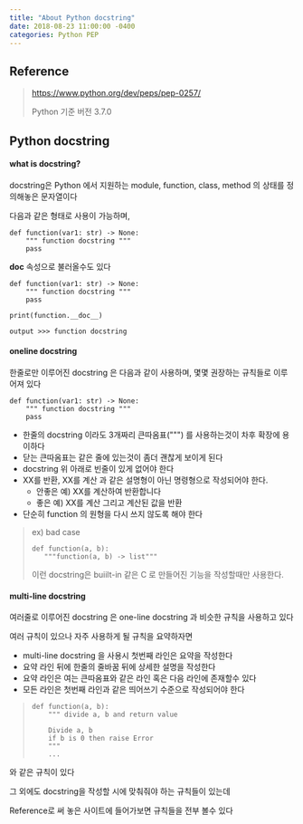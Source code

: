 ```yaml
---
title: "About Python docstring"
date: 2018-08-23 11:00:00 -0400
categories: Python PEP
---
```


## Reference
> https://www.python.org/dev/peps/pep-0257/
>
> Python 기준 버전 3.7.0

## Python docstring

#### what is docstring?
docstring은 Python 에서 지원하는 module, function, class, method 의 상태를 정의해놓은 문자열이다

다음과 같은 형태로 사용이 가능하며,

```python3
def function(var1: str) -> None:
    """ function docstring """
    pass
```

__doc__ 속성으로 불러올수도 있다

```python3
def function(var1: str) -> None:
    """ function docstring """
    pass
    
print(function.__doc__)

output >>> function docstring
```

#### oneline docstring
한줄로만 이루어진 docstring 은 다음과 같이 사용하며, 몇몇 권장하는 규칙들로 이루어져 있다

```python3
def function(var1: str) -> None:
    """ function docstring """
    pass
```

- 한줄의 docstring 이라도 3개짜리 큰따옴표(""") 를 사용하는것이 차후 확장에 용이하다
- 닫는 큰따옴표는 같은 줄에 있는것이 좀더 괜찮게 보이게 된다
- docstring 위 아래로 빈줄이 있게 없어야 한다
- XX를 반환, XX를 계산 과 같은 설명형이 아닌 명령형으로 작성되어야 한다.
  - 안좋은 예) XX를 계산하여 반환합니다
  - 좋은 예) XX를 계산 그리고 계산된 값을 반환
- 단순히 function 의 원형을 다시 쓰지 않도록 해야 한다

>ex) bad case
>```
>def function(a, b):
>    """function(a, b) -> list"""
>```
> 이런 docstring은 buiilt-in 같은 C 로 만들어진 기능을 작성할때만 사용한다.

#### multi-line docstring
여러줄로 이루어진 docstring 은 one-line docstring 과 비슷한 규칙을 사용하고 있다

여러 규칙이 있으나 자주 사용하게 될 규칙을 요약하자면
- multi-line docstring 을 사용시 첫번째 라인은 요약을 작성한다
- 요약 라인 뒤에 한줄의 줄바꿈 뒤에 상세한 설명을 작성한다
- 요약 라인은 여는 큰따옴표와 같은 라인 혹은 다음 라인에 존재할수 있다
- 모든 라인은 첫번째 라인과 같은 띄어쓰기 수준으로 작성되어야 한다
> ```python3
> def function(a, b):
>     """ divide a, b and return value
>     
>     Divide a, b
>     if b is 0 then raise Error
>     """
>     ...
>```

와 같은 규칙이 있다

그 외에도 docstring을 작성할 시에 맞춰줘야 하는 규칙들이 있는데

Reference로 써 놓은 사이트에 들어가보면 규칙들을 전부 볼수 있다